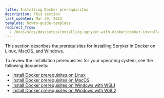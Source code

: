 ```yaml
---
title: Installing Docker prerequisites
description: This section
last_updated: Mar 30, 2023
template: howto-guide-template
redirect_from:
  - /docs/scos/dev/setup/installing-spryker-with-docker/docker-installation-prerequisites/installing-docker-prerequisites.html
---
```


This section describes the prerequisites for installing Spryker in Docker on Linux, MacOS, and Windows.

To review the installation prerequisites for your operating system, see the following documents:
* [Install Docker prerequisites on Linux](/docs/scos/dev/set-up-spryker-locally/install-spryker/install-docker-prerequisites/install-docker-prerequisites-on-linux.html)
* [Install Docker prerequisites on MacOS](/docs/scos/dev/set-up-spryker-locally/install-spryker/install-docker-prerequisites/install-docker-prerequisites-on-macos.html)
* [Install Docker prerequisites on Windows with WSL1](/docs/scos/dev/set-up-spryker-locally/install-spryker/install-docker-prerequisites/install-docker-prerequisites-on-windows-with-wsl1.html)
* [Install Docker prerequisites on Windows with WSL2](/docs/scos/dev/set-up-spryker-locally/install-spryker/install-docker-prerequisites/install-docker-prerequisites-on-windows-with-wsl2.html)
